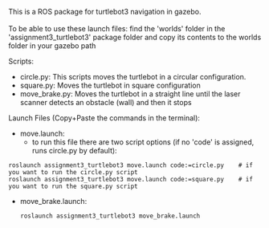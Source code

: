 This is a ROS package for turtlebot3 navigation in gazebo. <br />
<br />
To be able to use these launch files: find the 'worlds' folder in the 'assignment3_turtlebot3' package folder and copy its contents to the worlds folder in your gazebo path

Scripts:

- circle.py: This scripts moves the turtlebot in a circular configuration.
- square.py: Moves the turtlebot in square configuration
- move_brake.py: Moves the turtlebot in a straight line until the laser scanner detects an obstacle (wall) and then it stops

Launch Files (Copy+Paste the commands in the terminal):

- move.launch: 
	- to run this file there are two script options (if no 'code' is assigned, runs circle.py by default):
```
roslaunch assignment3_turtlebot3 move.launch code:=circle.py	# if you want to run the circle.py script
roslaunch assignment3_turtlebot3 move.launch code:=square.py	# if you want to run the square.py script
```

- move_brake.launch: 
	```
	roslaunch assignment3_turtlebot3 move_brake.launch
	```
